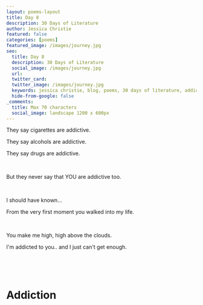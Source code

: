 ```yaml
---
layout: poems-layout
title: Day 8
description: 30 Days of Literature
author: Jessica Christie
featured: false
categories: [poems]
featured_image: /images/journey.jpg
seo:
  title: Day 8
  description: 30 Days of Literature
  social_image: /images/journey.jpg
  url:
  twitter_card:
  twitter_image: /images/journey.jpg
  keywords: jessica christie, blog, poems, 30 days of literature, addicted, addiction, you
  hide-from-google: false
_comments:
  title: Max 70 characters
  social_image: landscape 1200 x 600px
---
```

They say cigarettes are addictive.

They say alcohols are addictive.

They say drugs are addictive.

&nbsp;

But they never say that YOU are addictive too.

&nbsp;

I should have known...

From the very first moment you walked into my life.

&nbsp;

You make me high, high above the clouds.

I'm addicted to you.. and I just can't get enough.

&nbsp;

&nbsp;

# Addiction

&nbsp;

&nbsp;
